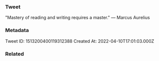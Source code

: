 ### Tweet
"Mastery of reading and writing requires a master." — Marcus Aurelius

### Metadata
Tweet ID: 1513200400119312388
Created At: 2022-04-10T17:01:03.000Z

### Related

